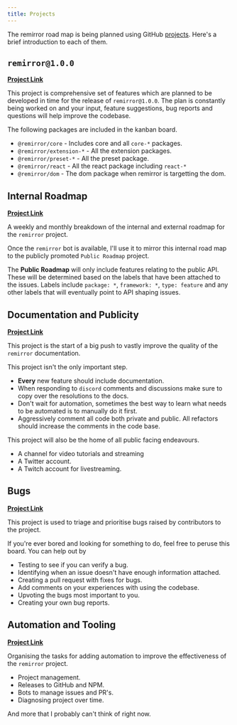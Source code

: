 ```yaml
---
title: Projects
---
```


The remirror road map is being planned using GitHub [projects](/projects). Here's a brief introduction to each of them.

## `remirror@1.0.0`

[**Project Link**](/projects/next)

This project is comprehensive set of features which are planned to be developed in time for the release of `remirror@1.0.0`. The plan is constantly being worked on and your input, feature suggestions, bug reports and questions will help improve the codebase.

The following packages are included in the kanban board.

- `@remirror/core` - Includes core and all `core-*` packages.
- `@remirror/extension-*` - All the extension packages.
- `@remirror/preset-*` - All the preset package.
- `@remirror/react` - All the react package including `react-*`
- `@remirror/dom` - The dom package when remirror is targetting the dom.

## Internal Roadmap

[**Project Link**](/projects/ir)

A weekly and monthly breakdown of the internal and external roadmap for the `remirror` project.

Once the `remirror` bot is available, I'll use it to mirror this internal road map to the publicly promoted `Public Roadmap` project.

The **Public Roadmap** will only include features relating to the public API. These will be determined based on the labels that have been attached to the issues. Labels include `package: *`, `framework: *`, `type: feature` and any other labels that will eventually point to API shaping issues.

## Documentation and Publicity

[**Project Link**](/projects/docs)

This project is the start of a big push to vastly improve the quality of the `remirror` documentation.

This project isn't the only important step.

- **Every** new feature should include documentation.
- When responding to `discord` comments and discussions make sure to copy over the resolutions to the docs.
- Don't wait for automation, sometimes the best way to learn what needs to be automated is to manually do it first.
- Aggressively comment all code both private and public. All refactors should increase the comments in the code base.

This project will also be the home of all public facing endeavours.

- A channel for video tutorials and streaming
- A Twitter account.
- A Twitch account for livestreaming.

## Bugs

[**Project Link**](/projects/bugs)

This project is used to triage and prioritise bugs raised by contributors to the project.

If you're ever bored and looking for something to do, feel free to peruse this board. You can help out by

- Testing to see if you can verify a bug.
- Identifying when an issue doesn't have enough information attached.
- Creating a pull request with fixes for bugs.
- Add comments on your experiences with using the codebase.
- Upvoting the bugs most important to you.
- Creating your own bug reports.

## Automation and Tooling

[**Project Link**](/projects/auto)

Organising the tasks for adding automation to improve the effectiveness of the `remirror` project.

- Project management.
- Releases to GitHub and NPM.
- Bots to manage issues and PR's.
- Diagnosing project over time.

And more that I probably can't think of right now.

